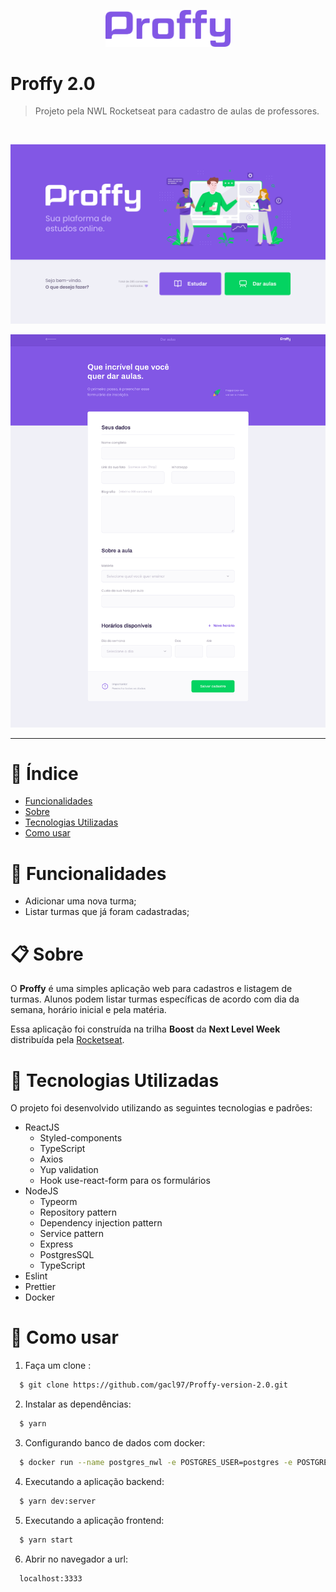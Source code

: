 <p align="center">
   <img src=".github/logo.svg" width="200"/>
</p>


# Proffy 2.0

> Projeto pela NWL Rocketseat para cadastro de aulas de professores.

<br />
<p align="center"><img src=".github/landing-page.svg"/></p>
<p align="center"><img src=".github/teacher-form.svg"/></p>

---



# :pushpin: Índice

  - [Funcionalidades](#funcionalidades)
  - [Sobre](#sobre)
  - [Tecnologias Utilizadas](#tecnologias-utilizadas)
  - [Como usar](#como-usar)


<a id="funcionalidades"></a>

# :rocket: Funcionalidades

- Adicionar uma nova turma;
- Listar turmas que já foram cadastradas;

<a id="sobre"></a>

# :clipboard:	Sobre

O <strong>Proffy</strong> é uma simples aplicação web para cadastros e listagem de turmas. Alunos podem listar turmas específicas de acordo com dia da semana, horário inicial e pela matéria.

Essa aplicação foi construída na trilha <strong>Boost</strong> da <strong>Next Level Week</strong> distribuída pela [Rocketseat](https://rocketseat.com.br/).

<a id="tecnologias-utilizadas"></a>

# :wrench: Tecnologias Utilizadas

O projeto foi desenvolvido utilizando as seguintes tecnologias e padrões: 

- ReactJS
    - Styled-components
    - TypeScript
    - Axios
    - Yup validation
    - Hook use-react-form para os formulários
- NodeJS
  - Typeorm
  - Repository pattern
  - Dependency injection pattern
  - Service pattern
  - Express
  - PostgresSQL
  - TypeScript
- Eslint
- Prettier
- Docker

<a id="como-usar"></a>


# :construction_worker: Como usar
1. Faça um clone :

```sh
  $ git clone https://github.com/gacl97/Proffy-version-2.0.git
```
2. Instalar as dependências: 
```sh
  $ yarn
```
3. Configurando banco de dados com docker: 
```sh
  $ docker run --name postgres_nwl -e POSTGRES_USER=postgres -e POSTGRES_PASSWORD=docker -e POSTGRES_DB=proffy_database -p 5432:5432 -d postgres

```
4. Executando a aplicação backend:
```sh
  $ yarn dev:server
```
5. Executando a aplicação frontend:
```sh
  $ yarn start
```
6. Abrir no navegador a url:
```
  localhost:3333
```